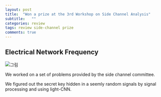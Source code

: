 ```yaml
---
layout: post
title:  "Won a prize at the 3rd Workshop on Side Channel Analysis"
subtitle:   ""
categories: review
tags: review side-channel prize 
comments: true
---
```


## Electrical Network Frequency

![그림](https://hyekyunghan.github.io/assets/img/our_team.png)


We worked on a set of problems provided by the side channel committee.

We figured out the secret key hidden in a seemly random signals by signal processing and using light-CNN.
